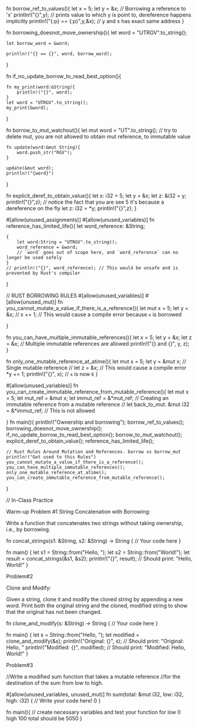 fn borrow_ref_to_values(){
    let x = 5;
    let y = &x; // Borrowing a reference to 'x'
    println!("{}",y); // prints value to which y is point to, dereference happens implicitly
    println!("{:p} == {:p}",y,&x); // y and x has exact same address
}


fn borrowing_doesnot_move_ownership(){
    let word = "UTRGV".to_string();

    let borrow_word = &word;

    println!("{} == {}", word, borrow_word);
}

fn if_no_update_borrow_to_read_best_option(){


    fn my_print(word:&String){
        println!("{}", word);
    }
    let word = "UTRGV".to_string();
    my_print(&word);

}

fn borrow_to_mut_watchout(){
    let mut word = "UT".to_string(); 
    // try to delete mut, you are not allowed to obtain mut reference, to immutable value

    fn update(word:&mut String){
        word.push_str("RGV");
    }

    update(&mut word);
    println!("{word}")
}

fn explicit_deref_to_obtain_value(){
    let x: i32 = 5;
    let y = &x;
    let z: &i32 = y;
    println!("{}",z); // notice the fact that you are see 5 it's because a dereference on the fly
    let z: i32 = *y;
    println!("{}",z);
}

#[allow(unused_assignments)]
#[allow(unused_variables)]
fn reference_has_limited_life(){
    let word_reference: &String;

    {
        let word:String = "UTRGV".to_string();
        word_reference = &word;
        // `word` goes out of scope here, and `word_reference` can no longer be used safely
    }
    // println!("{}", word_reference); // This would be unsafe and is prevented by Rust's compiler
}

// RUST BORROWING RULES
#[allow(unused_variables)]
#[allow(unused_mut)]
fn you_cannot_mutate_a_value_if_there_is_a_reference(){
    let mut x = 5;
    let y = &x;
    // x += 1; // This would cause a compile error because `x` is borrowed

}

fn you_can_have_multiple_immutable_references(){
    let x = 5;
    let y = &x;
    let z = &x; // Multiple immutable references are allowed
    println!("{} and {}", y, z);
}

fn only_one_mutable_reference_at_atime(){
    let mut x = 5;
    let y = &mut x; // Single mutable reference
    // let z = &x; // This would cause a compile error
    *y += 1;
    println!("{}", x); // `x` is now `6`
}


#[allow(unused_variables)]
fn you_can_create_immutable_reference_from_mutable_reference(){
    let mut x = 5;
    let mut_ref = &mut x;
    let immut_ref = &*mut_ref; // Creating an immutable reference from a mutable reference
    // let back_to_mut: &mut i32 = &*immut_ref; // This is not allowed

}
fn main(){
    println!("Ownership and borrowing");
    borrow_ref_to_values();
    borrowing_doesnot_move_ownership();
    if_no_update_borrow_to_read_best_option();
    borrow_to_mut_watchout();
    explicit_deref_to_obtain_value();
    reference_has_limited_life();

    // Rust Rules Around Mutation and References. borrow vs borrow_mut
    println!("Get used to this Rules")
    you_cannot_mutate_a_value_if_there_is_a_reference();
    you_can_have_multiple_immutable_references();
    only_one_mutable_reference_at_atime();
    you_can_create_immutable_reference_from_mutable_reference();

}

// In-Class Practice


Warm-up
Problem #1
String Concatenation with Borrowing:

Write a function that concatenates two strings without taking ownership, i.e., by borrowing.

fn concat_strings(s1: &String, s2: &String) -> String {
    // Your code here
}

fn main() {
    let s1 = String::from("Hello, ");
    let s2 = String::from("World!");
    let result = concat_strings(&s1, &s2);
    println!("{}", result); // Should print: "Hello, World!"
}

Problem#2

Clone and Modify:

Given a string, clone it and modify the cloned string by appending a new word. Print both the original string and the cloned, modified string to show that the original has not been changed.

fn clone_and_modify(s: &String) -> String {
    // Your code here
}

fn main() {
    let s = String::from("Hello, ");
    let modified = clone_and_modify(&s);
    println!("Original: {}", s); // Should print: "Original: Hello, "
    println!("Modified: {}", modified); // Should print: "Modified: Hello, World!"
}

Problem#3

//Write a modified sum function that takes a mutable reference 
//for the destination of the sum from low to high.


#[allow(unused_variables, unused_mut)]
fn sum(total: &mut i32, low: i32, high: i32) {
    // Write your code here!
    0
}

fn main(){
    // create necessary variables and test your function for low 0 high 100 total should be 5050
}
